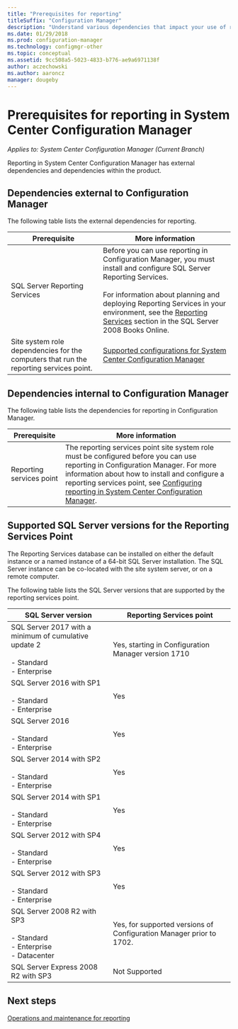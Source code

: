 ```yaml
---
title: "Prerequisites for reporting"
titleSuffix: "Configuration Manager"
description: "Understand various dependencies that impact your use of reporting in System Center Configuration Manager."
ms.date: 01/29/2018
ms.prod: configuration-manager
ms.technology: configmgr-other
ms.topic: conceptual
ms.assetid: 9cc508a5-5023-4833-b776-ae9a6971138f
author: aczechowski
ms.author: aaroncz
manager: dougeby
---
```

# Prerequisites for reporting in System Center Configuration Manager

*Applies to: System Center Configuration Manager (Current Branch)*

Reporting in System Center Configuration Manager has external dependencies and dependencies within the product.  

## Dependencies external to Configuration Manager  
 The following table lists the external dependencies for reporting.  

|Prerequisite|More information|  
|------------------|----------------------|  
|SQL Server Reporting Services|Before you can use reporting in Configuration Manager, you must install and configure SQL Server Reporting Services.<br /><br /> For information about planning and deploying Reporting Services in your environment, see the [Reporting Services](http://go.microsoft.com/fwlink/p/?LinkId=212032) section in the SQL Server 2008 Books Online.|  
|Site system role dependencies for the computers that run the reporting services point.|[Supported configurations for System Center Configuration Manager](../../../core/plan-design/configs/supported-configurations.md)|  

## Dependencies internal to Configuration Manager  
 The following table lists the dependencies for reporting in Configuration Manager.  

|Prerequisite|More information|  
|------------------|----------------------|  
|Reporting services point|The reporting services point site system role must be configured before you can use reporting in Configuration Manager. For more information about how to install and configure a reporting services point, see [Configuring reporting in System Center Configuration Manager](../../../core/servers/manage/configuring-reporting.md).|  

## Supported SQL Server versions for the Reporting Services Point  
 The Reporting Services database can be installed on either the default instance or a named instance of a 64-bit SQL Server installation. The SQL Server instance can be co-located with the site system server, or on a remote computer.  

 The following table lists the SQL Server versions that are supported by the reporting services point.  

|SQL Server version|Reporting Services point|  
|------------------------|------------------------------|
|SQL Server 2017 with a minimum of cumulative update 2<br /><br /> -   Standard<br />-   Enterprise|Yes, starting in Configuration Manager version 1710|  
|SQL Server 2016 with SP1<br /><br /> -   Standard<br />-   Enterprise|Yes| 
|SQL Server 2016<br /><br /> -   Standard<br />-   Enterprise|Yes|
|SQL Server 2014 with SP2<br /><br /> -   Standard<br />-   Enterprise|Yes|
|SQL Server 2014 with SP1<br /><br /> -   Standard<br />-   Enterprise|Yes|
|SQL Server 2012 with SP4 <br /><br /> -   Standard<br />-   Enterprise|Yes|  
|SQL Server 2012 with SP3 <br /><br /> -   Standard<br />-   Enterprise|Yes|  
|SQL Server 2008 R2 with SP3<br /><br /> -   Standard<br />-   Enterprise<br />-   Datacenter|Yes, for supported versions of Configuration Manager prior to 1702.|  
|SQL Server Express 2008 R2 with SP3|Not Supported| 




## Next steps
[Operations and maintenance for reporting](operations-and-maintenance-for-reporting.md)

